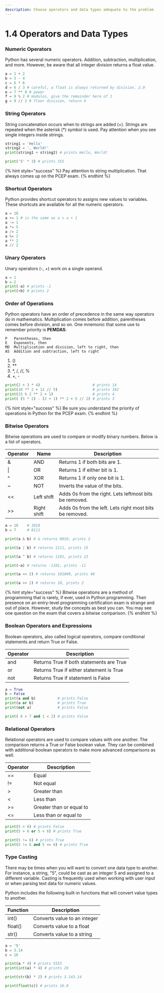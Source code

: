 ```yaml
---
description: Choose operators and data types adequate to the problem
---
```


# 1.4 Operators and Data Types

### Numeric Operators

Python has several numeric operators. Addition, subtraction, multiplication, and more. However, be aware that all integer division returns a float value.

```python
a = 1 + 2
b = 3 - 4
c = 5 * 6
d = 6 / 3 # careful, a float is always returned by division, 2.0
e = 7 ** 8 # power
f = 9 % 2 # modulos, give the remainder here of 1
g = 9 // 2 # floor division, return 4
```

### String Operators

String concatenation occurs when to strings are added (+). Strings are repeated when the asterisk (\*) symbol is used. Pay attention when you see single integers inside strings.

```python
string1 = 'Hello'
string2 = ', World!'
print(string1 + string2) # prints Hello, World!

print('5' * 3) # prints 555
```

{% hint style="success" %}
Pay attention to string multiplication. That always comes up on the PCEP exam.
{% endhint %}

### Shortcut Operators

Python provides shortcut operators to assigns new values to variables. These shortcuts are available for all the numeric operators.

```python
a = 10
a += 1 # is the same as a = a + 1
a -= 1
a *= 5
a /= 2
a %= 2
a ** 2
a // 2
```

### Unary Operators

Unary operators (-, +) work on a single operand.

```python
a = 1
b = 2
print(-a) # prints -1
print(+b) # prints 2
```

### Order of Operations

Python operators have an order of precedence in the same way operators do in mathematics. Multiplication comes before addition, parentheses comes before division, and so on. One mnemonic that some use to remember priority is **PEMDAS**:

```
P   Parentheses, then
E   Exponents, then
MD  Multiplication and division, left to right, then
AS  Addition and subtraction, left to right
```

1. ()
2. \*\*
3. \*, /, //, %
4. \+, -

```python
print(2 + 3 * 4)                        # prints 14
print(10 ** 2 + 12 // 5)                # prints 102
print(15 % 2 ** 2 + 1)                  # prints 4
print( (5 * 2) - (2 + 1) ** 2 + 5 // 2) # prints 3
```

{% hint style="success" %}
Be sure you understand the priority of operations in Python for the PCEP exam.
{% endhint %}

### Bitwise Operators

Bitwise operations are used to compare or modify binary numbers. Below is a list of operators.

| Operator | Name        | Description                                             |
| -------- | ----------- | ------------------------------------------------------- |
| &        | AND         | Returns 1 if both bits are 1.                           |
| \|       | OR          | Returns 1 if either bit is 1.                           |
| ^        | XOR         | Returns 1 if only one bit is 1.                         |
| \~       | NOT         | Inverts the value of the bits.                          |
| <<       | Left shift  | Adds 0s from the right. Lets leftmost bits be removed.  |
| >>       | Right shift | Adds 0s from the left. Lets right most bits be removed. |

```python
a = 10    # 1010
b = 7     # 0111

print(a & b) # & returns 0010, prints 2

print(a | b) # returns 1111, prints 15

print(a ^ b) # returns 1101, prints 13

print(~a) # returns -1101, prints -11

print(a << 2) # returns 101000, prints 40

print(a >> 2) # returns 10, prints 2
```

{% hint style="success" %}
Bitwise operations are a method of programming that is rarely, if ever, used in Python programming. Their presence on an entry-level programming certification exam is strange and out of place. However, study the concepts as best you can. You may see one question on the exam that covers a bitwise comparison.
{% endhint %}

### Boolean Operators and Expressions

Boolean operators, also called logical operators, compare conditional statements and return True or False.

| Operator | Description                              |
| -------- | ---------------------------------------- |
| and      | Returns True if both statements are True |
| or       | Returns True if either statement is True |
| not      | Returns True if statement is False       |

```python
a = True
b = False
print(a and b)          # prints False
print(a or b)           # prints True
print(not a)            # prints False

print( 6 > 7 and 1 < 2) # prints False
```

### Relational Operators

Relational operators are used to compare values with one another. The comparison returns a True or False boolean value. They can be combined with additional boolean operators to make more advanced comparisons as well.

| Operator | Description              |
| -------- | ------------------------ |
| ==       | Equal                    |
| !=       | Not equal                |
| >        | Greater than             |
| <        | Less than                |
| >=       | Greater than or equal to |
| <=       | Less than or equal to    |

```python
print(5 > 6) # prints False
print(5 > 6 or 5 < 6) # prints True

print(5 != 6) # prints True
print(5 != 6 and 5 <= 6) # prints True
```

### Type Casting

There may be times when you will want to convert one data type to another. For instance, a string, "5", could be cast as an integer 5 and assigned to a different variable. Casting is frequently used when working with user input or when parsing text data for numeric values.

Python includes the following built-in functions that will convert value types to another.

| Function | Description                  |
| -------- | ---------------------------- |
| int()    | Converts value to an integer |
| float()  | Converts value to a float    |
| str()    | Converts value to a string   |

```python
a = '5'
b = 3.14
c = 16

print(a * 4) # prints 5555
print(int(a) * 4) # prints 20

print(str(b) * 2) # prints 3.143.14

print(float(c)) # prints 16.0
```
